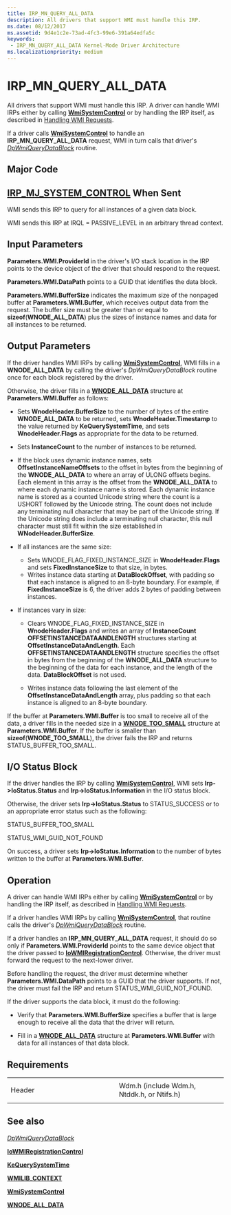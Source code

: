 ```yaml
---
title: IRP_MN_QUERY_ALL_DATA
description: All drivers that support WMI must handle this IRP.
ms.date: 08/12/2017
ms.assetid: 9d4e1c2e-73ad-4fc3-99e6-391a64edfa5c
keywords:
 - IRP_MN_QUERY_ALL_DATA Kernel-Mode Driver Architecture
ms.localizationpriority: medium
---
```


# IRP\_MN\_QUERY\_ALL\_DATA


All drivers that support WMI must handle this IRP. A driver can handle WMI IRPs either by calling [**WmiSystemControl**](https://docs.microsoft.com/windows-hardware/drivers/ddi/wmilib/nf-wmilib-wmisystemcontrol) or by handling the IRP itself, as described in [Handling WMI Requests](https://docs.microsoft.com/windows-hardware/drivers/kernel/handling-wmi-requests).

If a driver calls [**WmiSystemControl**](https://docs.microsoft.com/windows-hardware/drivers/ddi/wmilib/nf-wmilib-wmisystemcontrol) to handle an **IRP\_MN\_QUERY\_ALL\_DATA** request, WMI in turn calls that driver's [*DpWmiQueryDataBlock*](https://docs.microsoft.com/windows-hardware/drivers/ddi/wmilib/nc-wmilib-wmi_query_datablock_callback) routine.

Major Code
----------

[**IRP\_MJ\_SYSTEM\_CONTROL**](irp-mj-system-control.md)
When Sent
---------

WMI sends this IRP to query for all instances of a given data block.

WMI sends this IRP at IRQL = PASSIVE\_LEVEL in an arbitrary thread context.

## Input Parameters


**Parameters.WMI.ProviderId** in the driver's I/O stack location in the IRP points to the device object of the driver that should respond to the request.

**Parameters.WMI.DataPath** points to a GUID that identifies the data block.

**Parameters.WMI.BufferSize** indicates the maximum size of the nonpaged buffer at **Parameters.WMI.Buffer**, which receives output data from the request. The buffer size must be greater than or equal to **sizeof**(**WNODE\_ALL\_DATA**) plus the sizes of instance names and data for all instances to be returned.

## Output Parameters


If the driver handles WMI IRPs by calling [**WmiSystemControl**](https://docs.microsoft.com/windows-hardware/drivers/ddi/wmilib/nf-wmilib-wmisystemcontrol), WMI fills in a **WNODE\_ALL\_DATA** by calling the driver's *DpWmiQueryDataBlock* routine once for each block registered by the driver.

Otherwise, the driver fills in a [**WNODE\_ALL\_DATA**](https://docs.microsoft.com/windows-hardware/drivers/ddi/wmistr/ns-wmistr-tagwnode_all_data) structure at **Parameters.WMI.Buffer** as follows:

-   Sets **WnodeHeader.BufferSize** to the number of bytes of the entire **WNODE\_ALL\_DATA** to be returned, sets **WnodeHeader.Timestamp** to the value returned by **KeQuerySystemTime**, and sets **WnodeHeader.Flags** as appropriate for the data to be returned.

-   Sets **InstanceCount** to the number of instances to be returned.

-   If the block uses dynamic instance names, sets **OffsetInstanceNameOffsets** to the offset in bytes from the beginning of the **WNODE\_ALL\_DATA** to where an array of ULONG offsets begins. Each element in this array is the offset from the **WNODE\_ALL\_DATA** to where each dynamic instance name is stored. Each dynamic instance name is stored as a counted Unicode string where the count is a USHORT followed by the Unicode string. The count does not include any terminating null character that may be part of the Unicode string. If the Unicode string does include a terminating null character, this null character must still fit within the size established in **WNodeHeader.BufferSize**.

-   If all instances are the same size:
    -   Sets WNODE\_FLAG\_FIXED\_INSTANCE\_SIZE in **WnodeHeader.Flags** and sets **FixedInstanceSize** to that size, in bytes.
    -   Writes instance data starting at **DataBlockOffset**, with padding so that each instance is aligned to an 8-byte boundary. For example, if **FixedInstanceSize** is 6, the driver adds 2 bytes of padding between instances.
-   If instances vary in size:
    -   Clears WNODE\_FLAG\_FIXED\_INSTANCE\_SIZE in **WnodeHeader.Flags** and writes an array of **InstanceCount** **OFFSETINSTANCEDATAANDLENGTH** structures starting at **OffsetInstanceDataAndLength**. Each **OFFSETINSTANCEDATAANDLENGTH** structure specifies the offset in bytes from the beginning of the **WNODE\_ALL\_DATA** structure to the beginning of the data for each instance, and the length of the data. **DataBlockOffset** is not used.

    -   Writes instance data following the last element of the **OffsetInstanceDataAndLength** array, plus padding so that each instance is aligned to an 8-byte boundary.

If the buffer at **Parameters.WMI.Buffer** is too small to receive all of the data, a driver fills in the needed size in a [**WNODE\_TOO\_SMALL**](https://docs.microsoft.com/windows-hardware/drivers/ddi/wmistr/ns-wmistr-tagwnode_too_small) structure at **Parameters.WMI.Buffer**. If the buffer is smaller than **sizeof**(**WNODE\_TOO\_SMALL**), the driver fails the IRP and returns STATUS\_BUFFER\_TOO\_SMALL.

## I/O Status Block


If the driver handles the IRP by calling [**WmiSystemControl**](https://docs.microsoft.com/windows-hardware/drivers/ddi/wmilib/nf-wmilib-wmisystemcontrol), WMI sets **Irp-&gt;IoStatus.Status** and **Irp-&gt;IoStatus.Information** in the I/O status block.

Otherwise, the driver sets **Irp-&gt;IoStatus.Status** to STATUS\_SUCCESS or to an appropriate error status such as the following:

STATUS\_BUFFER\_TOO\_SMALL

STATUS\_WMI\_GUID\_NOT\_FOUND

On success, a driver sets **Irp-&gt;IoStatus.Information** to the number of bytes written to the buffer at **Parameters.WMI.Buffer**.

Operation
---------

A driver can handle WMI IRPs either by calling [**WmiSystemControl**](https://docs.microsoft.com/windows-hardware/drivers/ddi/wmilib/nf-wmilib-wmisystemcontrol) or by handling the IRP itself, as described in [Handling WMI Requests](https://docs.microsoft.com/windows-hardware/drivers/kernel/handling-wmi-requests).

If a driver handles WMI IRPs by calling [**WmiSystemControl**](https://docs.microsoft.com/windows-hardware/drivers/ddi/wmilib/nf-wmilib-wmisystemcontrol), that routine calls the driver's [*DpWmiQueryDataBlock*](https://docs.microsoft.com/windows-hardware/drivers/ddi/wmilib/nc-wmilib-wmi_query_datablock_callback) routine.

If a driver handles an **IRP\_MN\_QUERY\_ALL\_DATA** request, it should do so only if **Parameters.WMI.ProviderId** points to the same device object that the driver passed to [**IoWMIRegistrationControl**](https://docs.microsoft.com/windows-hardware/drivers/ddi/wdm/nf-wdm-iowmiregistrationcontrol). Otherwise, the driver must forward the request to the next-lower driver.

Before handling the request, the driver must determine whether **Parameters.WMI.DataPath** points to a GUID that the driver supports. If not, the driver must fail the IRP and return STATUS\_WMI\_GUID\_NOT\_FOUND.

If the driver supports the data block, it must do the following:

-   Verify that **Parameters.WMI.BufferSize** specifies a buffer that is large enough to receive all the data that the driver will return.

-   Fill in a [**WNODE\_ALL\_DATA**](https://docs.microsoft.com/windows-hardware/drivers/ddi/wmistr/ns-wmistr-tagwnode_all_data) structure at **Parameters.WMI.Buffer** with data for all instances of that data block.

Requirements
------------

<table>
<colgroup>
<col width="50%" />
<col width="50%" />
</colgroup>
<tbody>
<tr class="odd">
<td><p>Header</p></td>
<td>Wdm.h (include Wdm.h, Ntddk.h, or Ntifs.h)</td>
</tr>
</tbody>
</table>

## See also


[*DpWmiQueryDataBlock*](https://docs.microsoft.com/windows-hardware/drivers/ddi/wmilib/nc-wmilib-wmi_query_datablock_callback)

[**IoWMIRegistrationControl**](https://docs.microsoft.com/windows-hardware/drivers/ddi/wdm/nf-wdm-iowmiregistrationcontrol)

[**KeQuerySystemTime**](https://docs.microsoft.com/windows-hardware/drivers/ddi/wdm/nf-wdm-kequerysystemtime)

[**WMILIB\_CONTEXT**](https://docs.microsoft.com/windows-hardware/drivers/ddi/wmilib/ns-wmilib-_wmilib_context)

[**WmiSystemControl**](https://docs.microsoft.com/windows-hardware/drivers/ddi/wmilib/nf-wmilib-wmisystemcontrol)

[**WNODE\_ALL\_DATA**](https://docs.microsoft.com/windows-hardware/drivers/ddi/wmistr/ns-wmistr-tagwnode_all_data)

 

 




